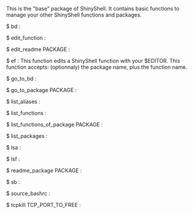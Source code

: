 This is the "base" package of ShinyShell. 
It contains basic functions to manage your other ShinyShell functions and packages.

$ bd  : 

$ edit_function  : 

$ edit_readme PACKAGE : 

$ ef  : This function edits a ShinyShell function with your $EDITOR. This function accepts: (optionnaly) the package name, plus the function name.

$ go_to_bd  : 

$ go_to_package PACKAGE : 

$ list_aliases  : 

$ list_functions  : 

$ list_functions_of_package PACKAGE : 

$ list_packages  : 

$ lsa  : 

$ lsf  : 

$ readme_package PACKAGE : 

$ sb  : 

$ source_bashrc  : 

$ tcpkill TCP_PORT_TO_FREE : 

